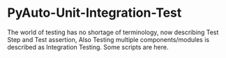 # PyAuto-Unit-Integration-Test
The world of testing has no shortage of terminology, now describing Test Step and Test assertion, Also Testing multiple components/modules is described as Integration Testing. Some scripts are here.
